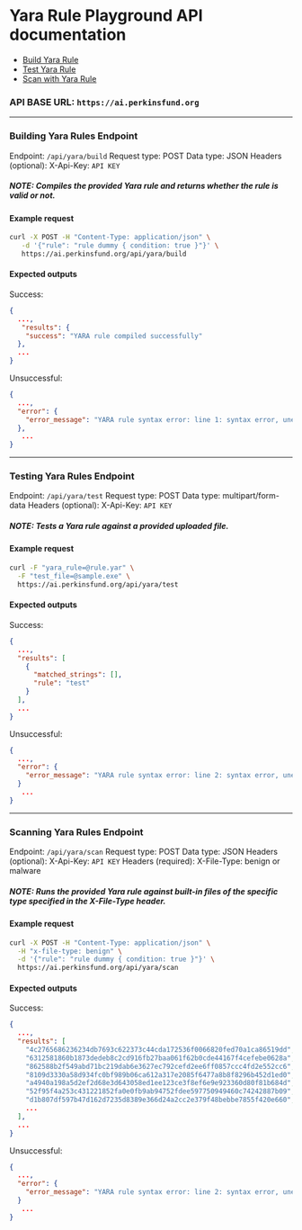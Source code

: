 # Yara Rule Playground API documentation

- [Build Yara Rule](#building-yara-rules-endpoint)
- [Test Yara Rule](#testing-yara-rules-endpoint)
- [Scan with Yara Rule](#scanning-yara-rules-endpoint)

### API BASE URL: `https://ai.perkinsfund.org`

---

### Building Yara Rules Endpoint

Endpoint: `/api/yara/build`
Request type: POST
Data type: JSON
Headers (optional): X-Api-Key: `API KEY`

##### NOTE: Compiles the provided Yara rule and returns whether the rule is valid or not.

#### Example request

```bash
curl -X POST -H "Content-Type: application/json" \
   -d '{"rule": "rule dummy { condition: true }"}' \
   https://ai.perkinsfund.org/api/yara/build
```

#### Expected outputs

Success:
```json
{
  ...,
   "results": {
    "success": "YARA rule compiled successfully"
  },
  ...
}
```

Unsuccessful:
```json
{
  ...,
  "error": {
    "error_message": "YARA rule syntax error: line 1: syntax error, unexpected identifier, expecting  <condition>"
  },
   ...
}
```

---

### Testing Yara Rules Endpoint

Endpoint: `/api/yara/test`
Request type: POST
Data type: multipart/form-data
Headers (optional): X-Api-Key: `API KEY`

##### NOTE: Tests a Yara rule against a provided uploaded file.

#### Example request

```bash
curl -F "yara_rule=@rule.yar" \
  -F "test_file=@sample.exe" \
  https://ai.perkinsfund.org/api/yara/test
```

#### Expected outputs

Success:
```json
{
  ...,
  "results": [
    {
      "matched_strings": [],
      "rule": "test"
    }
  ],
  ...
}
```

Unsuccessful:
```json
{
  ...,
  "error": {
    "error_message": "YARA rule syntax error: line 2: syntax error, unexpected identifier, expecting <condition>" OR "No matches found using YARA rule"
  }
   ...
}
```

---

### Scanning Yara Rules Endpoint

Endpoint: `/api/yara/scan`
Request type: POST
Data type: JSON
Headers (optional): X-Api-Key: `API KEY`
Headers (required): X-File-Type: benign or malware

##### NOTE: Runs the provided Yara rule against built-in files of the specific type specified in the X-File-Type header.

#### Example request

```bash
curl -X POST -H "Content-Type: application/json" \
  -H "x-file-type: benign" \
  -d '{"rule": "rule dummy { condition: true }"}' \
  https://ai.perkinsfund.org/api/yara/scan
```

#### Expected outputs

Success:
```json
{
  ...,
  "results": [
    "4c2765686236234db7693c622373c44cda172536f0066820fed70a1ca86519dd",
    "6312581860b1873dedeb8c2cd916fb27baa061f62b0cde44167f4cefebe0628a",
    "862588b2f549abd71bc219dab6e3627ec792cefd2ee6ff0857ccc4fd2e552cc6",
    "8109d3330a58d934fc0bf989b06ca612a317e2085f6477a8b8f8296b452d1ed0",
    "a4940a198a5d2ef2d68e3d643058ed1ee123ce3f8ef6e9e923360d80f81b684d",
    "52f95f4a253c431221852fa0e0fb9ab94752fdee597750949460c74242887b09",
    "d1b807df597b47d162d7235d8389e366d24a2cc2e379f48bebbe7855f420e660",
    ... 
  ],  
  ...
}
```

Unsuccessful:
```json
{
  ...,
  "error": {
    "error_message": "YARA rule syntax error: line 2: syntax error, unexpected identifier, expecting <condition>" OR "No matches found for YARA rule in 50 samples"
  }
   ...
}
```

